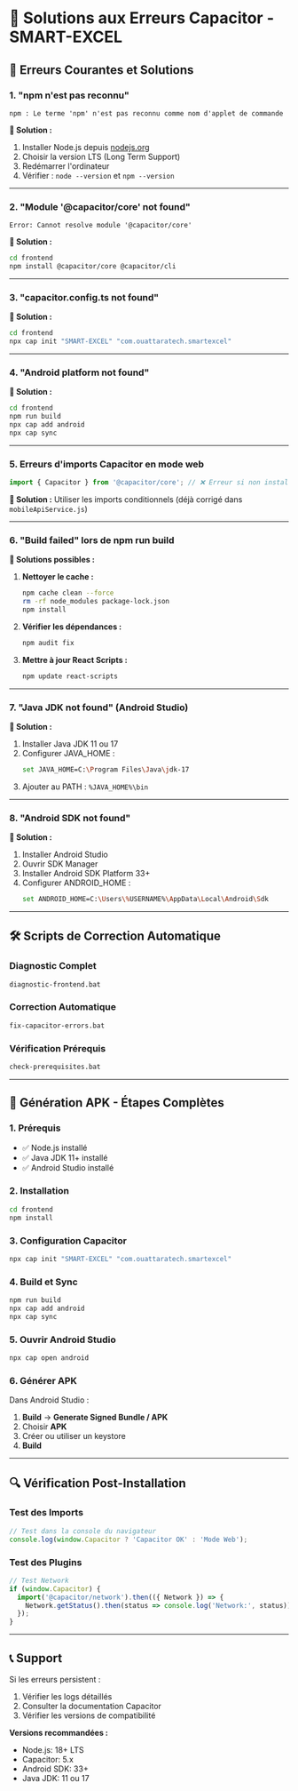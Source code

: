 # 🔧 Solutions aux Erreurs Capacitor - SMART-EXCEL

## 🚨 **Erreurs Courantes et Solutions**

### **1. "npm n'est pas reconnu"**
```
npm : Le terme 'npm' n'est pas reconnu comme nom d'applet de commande
```

**🔧 Solution :**
1. Installer Node.js depuis [nodejs.org](https://nodejs.org)
2. Choisir la version LTS (Long Term Support)
3. Redémarrer l'ordinateur
4. Vérifier : `node --version` et `npm --version`

---

### **2. "Module '@capacitor/core' not found"**
```
Error: Cannot resolve module '@capacitor/core'
```

**🔧 Solution :**
```bash
cd frontend
npm install @capacitor/core @capacitor/cli
```

---

### **3. "capacitor.config.ts not found"**

**🔧 Solution :**
```bash
cd frontend
npx cap init "SMART-EXCEL" "com.ouattaratech.smartexcel"
```

---

### **4. "Android platform not found"**

**🔧 Solution :**
```bash
cd frontend
npm run build
npx cap add android
npx cap sync
```

---

### **5. Erreurs d'imports Capacitor en mode web**
```javascript
import { Capacitor } from '@capacitor/core'; // ❌ Erreur si non installé
```

**🔧 Solution :** Utiliser les imports conditionnels (déjà corrigé dans `mobileApiService.js`)

---

### **6. "Build failed" lors de npm run build**

**🔧 Solutions possibles :**
1. **Nettoyer le cache :**
   ```bash
   npm cache clean --force
   rm -rf node_modules package-lock.json
   npm install
   ```

2. **Vérifier les dépendances :**
   ```bash
   npm audit fix
   ```

3. **Mettre à jour React Scripts :**
   ```bash
   npm update react-scripts
   ```

---

### **7. "Java JDK not found" (Android Studio)**

**🔧 Solution :**
1. Installer Java JDK 11 ou 17
2. Configurer JAVA_HOME :
   ```bash
   set JAVA_HOME=C:\Program Files\Java\jdk-17
   ```
3. Ajouter au PATH : `%JAVA_HOME%\bin`

---

### **8. "Android SDK not found"**

**🔧 Solution :**
1. Installer Android Studio
2. Ouvrir SDK Manager
3. Installer Android SDK Platform 33+
4. Configurer ANDROID_HOME :
   ```bash
   set ANDROID_HOME=C:\Users\%USERNAME%\AppData\Local\Android\Sdk
   ```

---

## 🛠️ **Scripts de Correction Automatique**

### **Diagnostic Complet**
```bash
diagnostic-frontend.bat
```

### **Correction Automatique**
```bash
fix-capacitor-errors.bat
```

### **Vérification Prérequis**
```bash
check-prerequisites.bat
```

---

## 📱 **Génération APK - Étapes Complètes**

### **1. Prérequis**
- ✅ Node.js installé
- ✅ Java JDK 11+ installé
- ✅ Android Studio installé

### **2. Installation**
```bash
cd frontend
npm install
```

### **3. Configuration Capacitor**
```bash
npx cap init "SMART-EXCEL" "com.ouattaratech.smartexcel"
```

### **4. Build et Sync**
```bash
npm run build
npx cap add android
npx cap sync
```

### **5. Ouvrir Android Studio**
```bash
npx cap open android
```

### **6. Générer APK**
Dans Android Studio :
1. **Build** → **Generate Signed Bundle / APK**
2. Choisir **APK**
3. Créer ou utiliser un keystore
4. **Build**

---

## 🔍 **Vérification Post-Installation**

### **Test des Imports**
```javascript
// Test dans la console du navigateur
console.log(window.Capacitor ? 'Capacitor OK' : 'Mode Web');
```

### **Test des Plugins**
```javascript
// Test Network
if (window.Capacitor) {
  import('@capacitor/network').then(({ Network }) => {
    Network.getStatus().then(status => console.log('Network:', status));
  });
}
```

---

## 📞 **Support**

Si les erreurs persistent :
1. Vérifier les logs détaillés
2. Consulter la documentation Capacitor
3. Vérifier les versions de compatibilité

**Versions recommandées :**
- Node.js: 18+ LTS
- Capacitor: 5.x
- Android SDK: 33+
- Java JDK: 11 ou 17
